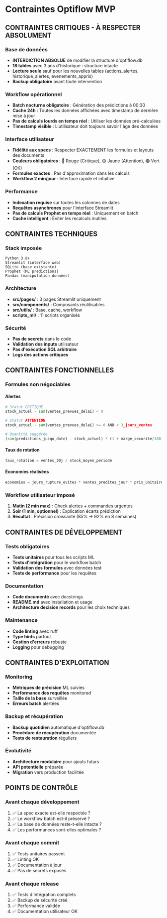 # Contraintes Optiflow MVP

## CONTRAINTES CRITIQUES - À RESPECTER ABSOLUMENT

### Base de données
- **INTERDICTION ABSOLUE** de modifier la structure d'optiflow.db
- **18 tables** avec 3 ans d'historique : structure intacte
- **Lecture seule** sauf pour les nouvelles tables (actions_alertes, historique_alertes, evenements_appris)
- **Backup obligatoire** avant toute intervention

### Workflow opérationnel
- **Batch nocturne obligatoire** : Génération des prédictions à 00:30
- **Cache 24h** : Toutes les données affichées avec timestamp de dernière mise à jour
- **Pas de calculs lourds en temps réel** : Utiliser les données pré-calculées
- **Timestamp visible** : L'utilisateur doit toujours savoir l'âge des données

### Interface utilisateur
- **Fidélité aux specs** : Respecter EXACTEMENT les formules et layouts des documents
- **Couleurs obligatoires** : 🔴 Rouge (Critique), 🟡 Jaune (Attention), 🟢 Vert (OK)
- **Formules exactes** : Pas d'approximation dans les calculs
- **Workflow 2 min/jour** : Interface rapide et intuitive

### Performance
- **Indexation requise** sur toutes les colonnes de dates
- **Requêtes asynchrones** pour l'interface Streamlit
- **Pas de calculs Prophet en temps réel** : Uniquement en batch
- **Cache intelligent** : Éviter les recalculs inutiles

## CONTRAINTES TECHNIQUES

### Stack imposée
```
Python 3.8+
Streamlit (interface web)
SQLite (base existante)
Prophet (ML predictions)
Pandas (manipulation données)
```

### Architecture
- **src/pages/** : 3 pages Streamlit uniquement
- **src/components/** : Composants réutilisables
- **src/utils/** : Base, cache, workflow
- **scripts_ml/** : 11 scripts organisés

### Sécurité
- **Pas de secrets** dans le code
- **Validation des inputs** utilisateur
- **Pas d'exécution SQL arbitraire**
- **Logs des actions critiques**

## CONTRAINTES FONCTIONNELLES

### Formules non négociables

#### Alertes
```python
# Statut CRITIQUE
stock_actuel - sum(ventes_prevues_delai) < 0

# Statut ATTENTION  
stock_actuel - sum(ventes_prevues_delai) >= 0 AND < 3_jours_ventes

# Quantité suggérée
(sum(predictions_jusqu_date) - stock_actuel) * (1 + marge_securite/100)
```

#### Taux de rotation
```python
taux_rotation = ventes_30j / stock_moyen_periode
```

#### Économies réalisées
```python
economies = jours_rupture_evites * ventes_predites_jour * prix_unitaire
```

### Workflow utilisateur imposé
1. **Matin (2 min max)** : Check alertes + commandes urgentes
2. **Soir (1 min, optionnel)** : Explication écarts prédiction
3. **Résultat** : Précision croissante (85% → 92% en 8 semaines)

## CONTRAINTES DE DÉVELOPPEMENT

### Tests obligatoires
- **Tests unitaires** pour tous les scripts ML
- **Tests d'intégration** pour le workflow batch
- **Validation des formules** avec données test
- **Tests de performance** pour les requêtes

### Documentation
- **Code documenté** avec docstrings
- **README.md** avec installation et usage
- **Architecture decision records** pour les choix techniques

### Maintenance
- **Code linting** avec ruff
- **Type hints** partout
- **Gestion d'erreurs** robuste
- **Logging** pour debugging

## CONTRAINTES D'EXPLOITATION

### Monitoring
- **Métriques de précision** ML suivies
- **Performance des requêtes** monitored
- **Taille de la base** surveillée
- **Erreurs batch** alertées

### Backup et récupération
- **Backup quotidien** automatique d'optiflow.db
- **Procédure de récupération** documentée
- **Tests de restauration** réguliers

### Évolutivité
- **Architecture modulaire** pour ajouts futurs
- **API potentielle** préparée
- **Migration** vers production facilitée

## POINTS DE CONTRÔLE

### Avant chaque développement
1. ✅ La spec exacte est-elle respectée ?
2. ✅ Le workflow batch est-il préservé ?
3. ✅ La base de données reste-t-elle intacte ?
4. ✅ Les performances sont-elles optimales ?

### Avant chaque commit
1. ✅ Tests unitaires passent
2. ✅ Linting OK
3. ✅ Documentation à jour
4. ✅ Pas de secrets exposés

### Avant chaque release
1. ✅ Tests d'intégration complets
2. ✅ Backup de sécurité créé
3. ✅ Performance validée
4. ✅ Documentation utilisateur OK